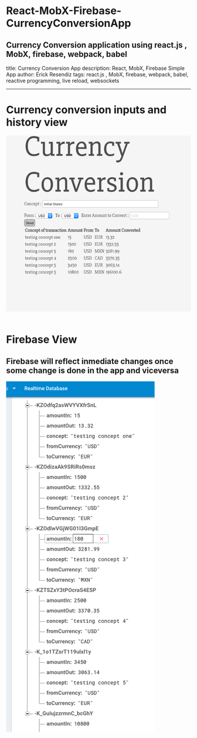 # React-MobX-Firebase-CurrencyConversionApp

Currency Conversion application using react.js , MobX, firebase, webpack, babel
---
title: Currency Conversion App
description: React, MobX, Firebase Simple App
author: Erick Resendiz
tags: react.js , MobX, firebase, webpack, babel, reactive programming, live reload, websockets

---

Currency conversion inputs and history view
=========
![Alt text](/images/1.png?raw=true "Optional Title")
<br />
<br />


Firebase View
=========
## Firebase will reflect inmediate changes once some change is done in the app and viceversa
![Alt text](/images/2.png?raw=true "Optional Title")
<br />
<br />


